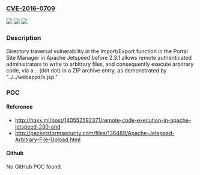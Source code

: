 ### [CVE-2016-0709](https://cve.mitre.org/cgi-bin/cvename.cgi?name=CVE-2016-0709)
![](https://img.shields.io/static/v1?label=Product&message=n%2Fa&color=blue)
![](https://img.shields.io/static/v1?label=Version&message=n%2Fa&color=blue)
![](https://img.shields.io/static/v1?label=Vulnerability&message=n%2Fa&color=brighgreen)

### Description

Directory traversal vulnerability in the Import/Export function in the Portal Site Manager in Apache Jetspeed before 2.3.1 allows remote authenticated administrators to write to arbitrary files, and consequently execute arbitrary code, via a .. (dot dot) in a ZIP archive entry, as demonstrated by "../../webapps/x.jsp."

### POC

#### Reference
- http://haxx.ml/post/140552592371/remote-code-execution-in-apache-jetspeed-230-and
- http://packetstormsecurity.com/files/136489/Apache-Jetspeed-Arbitrary-File-Upload.html

#### Github
No GitHub POC found.


